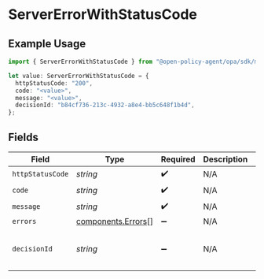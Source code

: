 # ServerErrorWithStatusCode

## Example Usage

```typescript
import { ServerErrorWithStatusCode } from "@open-policy-agent/opa/sdk/models/components";

let value: ServerErrorWithStatusCode = {
  httpStatusCode: "200",
  code: "<value>",
  message: "<value>",
  decisionId: "b84cf736-213c-4932-a8e4-bb5c648f1b4d",
};
```

## Fields

| Field                                                           | Type                                                            | Required                                                        | Description                                                     | Example                                                         |
| --------------------------------------------------------------- | --------------------------------------------------------------- | --------------------------------------------------------------- | --------------------------------------------------------------- | --------------------------------------------------------------- |
| `httpStatusCode`                                                | *string*                                                        | :heavy_check_mark:                                              | N/A                                                             | 200                                                             |
| `code`                                                          | *string*                                                        | :heavy_check_mark:                                              | N/A                                                             |                                                                 |
| `message`                                                       | *string*                                                        | :heavy_check_mark:                                              | N/A                                                             |                                                                 |
| `errors`                                                        | [components.Errors](../../../sdk/models/components/errors.md)[] | :heavy_minus_sign:                                              | N/A                                                             |                                                                 |
| `decisionId`                                                    | *string*                                                        | :heavy_minus_sign:                                              | N/A                                                             | b84cf736-213c-4932-a8e4-bb5c648f1b4d                            |